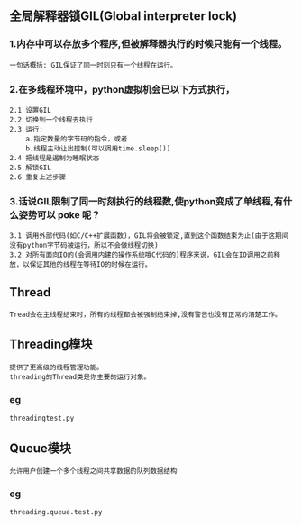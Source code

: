 ## 全局解释器锁GIL(Global interpreter lock)
### 1.内存中可以存放多个程序,但被解释器执行的时候只能有一个线程。
    一句话概括: GIL保证了同一时刻只有一个线程在运行。
### 2.在多线程环境中，python虚拟机会已以下方式执行，
    2.1 设置GIL
    2.2 切换到一个线程去执行
    2.3 运行:
        a.指定数量的字节码的指令，或者
        b.线程主动让出控制(可以调用time.sleep())
    2.4 把线程是遏制为睡眠状态
    2.5 解锁GIL
    2.6 重复上述步骤
### 3.话说GIL限制了同一时刻执行的线程数,使python变成了单线程,有什么姿势可以 poke 呢？
    3.1 调用外部代码(如C/C++扩展函数)，GIL将会被锁定,直到这个函数结束为止(由于这期间没有python字节码被运行，所以不会做线程切换)
    3.2 对所有面向IO的(会调用内建的操作系统哦C代码的)程序来说，GIL会在IO调用之前释放，以保证其他的线程在等待IO的时候在运行。

## Thread
    Tread会在主线程结束时，所有的线程都会被强制结束掉,没有警告也没有正常的清楚工作。
## Threading模块
    提供了更高级的线程管理功能。
    threading的Thread类是你主要的运行对象。
### eg
    threadingtest.py
    
## Queue模块
    允许用户创建一个多个线程之间共享数据的队列数据结构
### eg
    threading.queue.test.py
